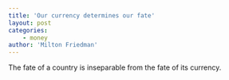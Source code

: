 ```yaml
---
title: 'Our currency determines our fate'
layout: post
categories:
    - money
author: 'Milton Friedman'
---
```


The fate of a country is inseparable from the fate of its currency.